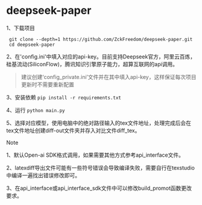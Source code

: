 # deepseek-paper
1、下载项目
   ```
    git clone --depth=1 https://github.com/ZckFreedom/deepseek-paper.git
    cd deepseek-paper
   ```

2、在'config.ini'中填入对应的api-key。目前支持Deepseek官方，阿里云百炼，硅基流动(SiliconFlow)，腾讯知识引擎原子能力，超算互联网的api调用。

>  建议创建‘config_private.ini’文件并在其中填入api-key，这样保证每次项目更新时不需要重新配置

    
3、安装依赖
    ```
    pip install -r requirements.txt
    ```

4、运行
    ```
    python main.py
    ```


5、选择对应模型，使用电脑中的绝对路径输入的tex文件地址，处理完成后会在tex文件地址创建diff-out文件夹并存入对比文件diff_tex。

> [!NOTE]
> 1、默认Open-ai SDK格式调用，如果需要其他方式参考api_interface文件。
> 
> 2、latexdiff导出文件可能有一些符号错误会导致编译失败，需要自行在texstudio中编译一遍找出错误修改即可。
>
> 3、在api_interface或api_interface_sdk文件中可以修改build_promot函数更改要求。
